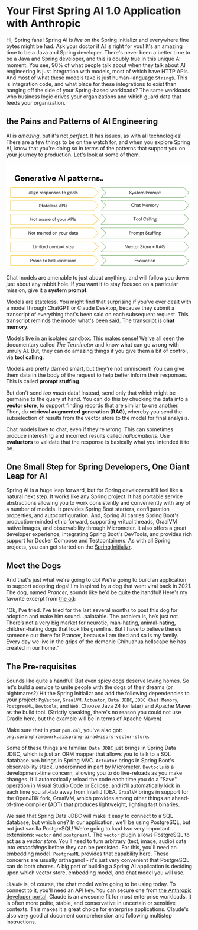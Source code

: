 # Your First Spring AI 1.0 Application with Anthropic

Hi, Spring fans! Spring AI is _live_ on the Spring Initializr and everywhere fine bytes might be had. Ask your doctor if AI is right for you! It's an amazing time to be a Java and Spring developer. There's never been a better time to be a Java and Spring developer, and this is doubly true in this unique AI moment. You see, 90% of what people talk about when they talk about AI engineering is just integration with models, most of which have HTTP APIs. And most of what these models take is just human-language `String`s. This is integration code, and what place for these integrations to exist than hanging off the side of your Spring-based workloads? The same workloads who business logic drives your organizations and which guard data that feeds your organization. 


## the Pains and Patterns of AI Engineering

AI is _amazing_, but it's not _perfect_. It has issues, as with all technologies! There are a few things to be on the watch for, and when you explore Spring AI, know that you're doing so in terms of the patterns that support you on your journey to production. Let's look at some of them. 

![the pains and patterns of AI](images/pp.png)

Chat models are amenable to just about anything, and will follow you down just about any rabbit hole. If you want it to stay focused on a particular mission, give it a **system prompt**. 

Models are stateless. You might find that surprising if you've ever dealt with a model through  ChatGPT or Claude Desktop, because they submit a transcript of everything that's been said on each subsequent request. This transcript reminds the model what's been said. The transcript is **chat memory**.

Models live in an isolated sandbox. This makes sense! We've all seen the documentary called _The Terminator_ and know what can go wrong with unruly AI. But, they can do amazing things if you give them a bit of control, via **tool calling**.

Models are pretty darned smart, but they're not omniscient! You can give them data in the body of the request to help better inform their responses. This is called **prompt stuffing**. 

But don't send _too much_ data! Instead, send only that which might be germaine to the query at hand. You can do this by chucking the data into a **vector store**, to support finding records that are similar to one another. Then, do **retrieval augmented generation (RAG)**, whereby you send the subselection of results from the vector store to the model for final analysis. 

Chat models love to chat, even if they're wrong. This can sometimes produce interesting and incorrect results called _hallucinations_. Use **evaluators** to validate that the response is basically what you intended it to be.

## One Small Step for Spring Developers, One Giant Leap for AI 

Spring AI is a huge leap forward, but for Spring developers it'll feel like a  natural next step. It works like any Spring project. It has portable service abstractions allowing you to work consistently and conveniently with any of a number of models. It provides Spring Boot starters, configuration properties, and autoconfiguration. And, Spring AI carries Spring Boot's production-minded ethic forward, supporting vritual threads, GraalVM native images, and observability through Micrometer. It also offers a great developer experience, integrating Spring Boot's DevTools, and provides rich support for Docker Compose and Testcontainers. As with all Spring projects, you can get started on the [Spring Initializr](https://start.spring.io).

## Meet the Dogs
And that's just what we're going to do! We're going to build an application to support adopting dogs! I'm inspired by a dog that went viral back in 2021. The dog, named _Prancer_, sounds like he'd be quite the handful! Here's my favorite excerpt from [the ad](https://www.facebook.com/tyfanee.fortuna/posts/10219752628710467):

"Ok, I’ve tried. I’ve tried for the last several months to post this dog for adoption and make him sound...palatable. The problem is, he’s just not. There’s not a very big market for neurotic, man-hating, animal-hating, children-hating dogs that look like gremlins. But I have to believe there’s someone out there for Prancer, because I am tired and so is my family. Every day we live in the grips of the demonic Chihuahua hellscape he has created in our home."

## The Pre-requisites
Sounds like quite a handful! But even spicy dogs deserve loving homes. So let's build a service to unite people with the dogs of their dreams (or nightmares?) Hit the Spring Initializr and add the following dependencies to your project: `PgVector`, `GraalVM`, `Actuator`, `Data JDBC`, `JDBC Chat Memory`, `PostgresML`, `Devtools`, and `Web`. Choose Java 24 (or later) and Apache Maven as the build tool. (Strictly speaking, there's no reason you could not use Gradle here, but the example will be in terms of Apache Maven) 

Make sure that in  your `pom.xml`, you've also got: `org.springframework.ai`:`spring-ai-advisors-vector-store`.

Some of these things are familiar. `Data JDBC` just brings in Spring Data JDBC, which is just an ORM mapper that allows you to talk to a SQL database. `Web` brings in Spring MVC. `Actuator` brings in Spring Boot's observability stack, underpinned in part by [Micrometer](https://micrometer.io). `Devtools` is a development-time concern, allowing you to do live-reloads as you make changes. It'll automatically reload the code each time you do a "Save" operation in Visual Studio Code or Eclipse, and it'll automatically kick in each time you alt-tab away from IntelliJ IDEA. `GraalVM` brings in support for the OpenJDK fork, GraalVM, which provides among other things an ahead-of-time compiler (AOT) that produces lightweight, lighting fast binaries. 

We said that Spring Data JDBC will make it easy to connect to a SQL database, but which one? In our application, we'll be using PostgreSQL, but not just vanilla PostgreSQL! We're going to load two very important extensions: `vector` and `postgresml`. The `vector` plugin allows PostgreSQL to act as a _vector store_. You'll need to turn arbitrary (text, image, audio) data into _embeddings_ before they can be persisted. For this, you'll need an embedding model. `PostgresML` provides that capability here. These concerns are usually orthaganol - it's just very convenient that PostgreSQL can do both chores. A big part of building a Spring AI application is deciding upon which vector store, embedding model, and chat model you will use.   

`Claude` is, of course, the chat model we're going to be using today. To connect to it, you'll need an API key. You can secure one from [the Anthropic developer portal](https://www.anthropic.com/api). Claude is an awesome fit for most enterprise workloads. It is often more polite, stable, and conservative in uncertain or sensitive contexts. This makes it a great choice for enterprise applications. Claude's also very good at document comprehension and following multistep instructions.